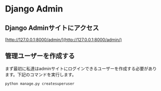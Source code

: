 # Django Admin

## Django Adminサイトにアクセス
[http://127.0.0.1:8000/admin/](http://127.0.0.1:8000/admin/)

## 管理ユーザーを作成する
まず最初に私達はadminサイトにログインできるユーザーを作成する必要があります。下記のコマンドを実行します。
```bash
python manage.py createsuperuser
```
